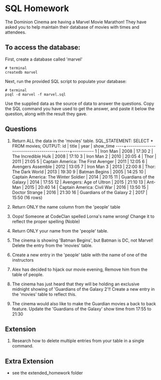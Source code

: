 # SQL Homework

The Dominion Cinema are having a Marvel Movie Marathon! They have asked you to help maintain their database of movies with times and attendees.

## To access the database:

First, create a database called 'marvel'

```
# terminal
createdb marvel
```

Next, run the provided SQL script to populate your database:

```
# terminal
psql -d marvel -f marvel.sql
```

Use the supplied data as the source of data to answer the questions.  Copy the SQL command you have used to get the answer, and paste it below the question, along with the result they gave.

## Questions

1. Return ALL the data in the 'movies' table.
SQL_STATEMENT: SELECT * FROM movies;
OUTPUT: 
id |                title                | year | show_time 
----+-------------------------------------+------+-----------
  1 | Iron Man                            | 2008 | 17:30
  2 | The Incredible Hulk                 | 2008 | 17:10
  3 | Iron Man 2                          | 2010 | 20:05
  4 | Thor                                | 2011 | 21:05
  5 | Captain America: The First Avenger  | 2011 | 12:05
  6 | Avengers Assemble                   | 2012 | 13:05
  7 | Iron Man 3                          | 2013 | 22:00
  8 | Thor: The Dark World                | 2013 | 19:30
  9 | Batman Begins                       | 2005 | 14:25
 10 | Captain America: The Winter Soldier | 2014 | 20:15
 11 | Guardians of the Galaxy             | 2014 | 17:55
 12 | Avengers: Age of Ultron             | 2015 | 21:10
 13 | Ant-Man                             | 2015 | 20:40
 14 | Captain America: Civil War          | 2016 | 13:50
 15 | Doctor Strange                      | 2016 | 21:30
 16 | Guardians of the Galaxy 2           | 2017 | 15:50
(16 rows)

2. Return ONLY the name column from the 'people' table
3. Oops! Someone at CodeClan spelled Lorna's name wrong! Change it to reflect the proper spelling (Noble)
4. Return ONLY your name from the 'people' table.
5. The cinema is showing 'Batman Begins', but Batman is DC, not Marvel! Delete the entry from the 'movies' table.
6. Create a new entry in the 'people' table with the name of one of the instructors
7. Alex has decided to hijack our movie evening, Remove him from the table of people.
8. The cinema has just heard that they will be holding an exclusive midnight showing of 'Guardians of the Galaxy 2'!! Create a new entry in the 'movies' table to reflect this.
9. The cinema would also like to make the Guardian movies a back to back feature. Update the 'Guardians of the Galaxy' show time from 17:55 to 21:30

## Extension

1. Research how to delete multiple entries from your table in a single command.

## Extra Extension

- see the extended_homework folder
